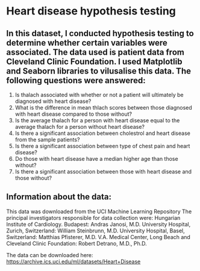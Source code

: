 # Heart disease hypothesis testing
## In this dataset, I conducted hypothesis testing to determine whether certain variables were associated. The data used is patient data from Cleveland Clinic Foundation. I used Matplotlib and Seaborn libraries to vilusalise this data. The following questions were answered:
1. Is thalach associated with whether or not a patient will ultimately be diagnosed with heart disease?
2. What is the difference in mean thlach scores between those diagnosed with heart disease compared to those without?
3.  Is the average thalach for a person with heart disease equal to the average thalach for a person without heart disease?
4.  Is there a significant association between cholestrol and heart disease from the sample patients?
5.  Is there a significant association between type of chest pain and heart disease?
6.  Do those with heart disease have a median higher age than those without?
7.  Is there a significant association between those with heart disease and those without?
 
 ## Information about the data:
 This data was downloaded from the UCI Machine Learning Repository 
The principal investigators responsible for data collection were:
Hungarian Institute of Cardiology. Budapest: Andras Janosi, M.D.
University Hospital, Zurich, Switzerland: William Steinbrunn, M.D.
University Hospital, Basel, Switzerland: Matthias Pfisterer, M.D.
V.A. Medical Center, Long Beach and Cleveland Clinic Foundation: Robert Detrano, M.D., Ph.D.

The data can be downloaded here: https://archive.ics.uci.edu/ml/datasets/Heart+Disease

